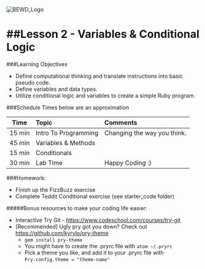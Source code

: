 ![BEWD_Logo](../assets/BEWD_Logo.png)


##Lesson 2 - Variables & Conditional Logic
========

###Learning Objectives


*	Define computational thinking and translate instructions into basic pseudo code.
*	Define variables and data types.
*	Utilize conditional logic and variables to create a simple Ruby program.


###Schedule
Times below are an approximation


| Time        | Topic|Comments |
| ------------- |:-------------|:-------------------|
| 15 min | Intro To Programming | Changing the way you think.|
| 45 min | Variables & Methods | |
| 15 min | Conditionals |  |
| 30 min | Lab Time | Happy Coding :) |

###Homework:
* Finish up the FizzBuzz exercise
*	Complete Teddit Conditional exercise (see starter_code folder)

#####Bonus resources to make your coding life easier:
* Interactive Try Git - https://www.codeschool.com/courses/try-git
* [Recommended] Ugly pry got you down? Check out https://github.com/kyrylo/pry-theme
    * `gem install pry-theme`
    * You might have to create the .pryrc file with `atom ~/.pryrc`
    * Pick a theme you like, and add it to your .pryrc file with `Pry.config.theme = "theme-name"`
